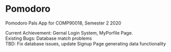 # Pomodoro  
Pomodoro Pals App for COMP90018, Semester 2 2020  

Current Achievement: Gernal Login System, MyPorfile Page.  
Existing Bugs: Database match problems  
TBD: Fix database issues, update Signup Page generating data functionality  

